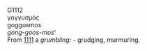 G1112  
γογγυσμός  
goggusmos  
*gong-goos-mos‘*  
From [1111](g1111) a *grumbling:* - grudging, murmuring.  
